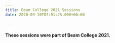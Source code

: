 ```yaml
---
title: Beam College 2021 Sessions
date: 2020-09-10T07:51:25.000+00:00

---
```


#### These sessions were part of Beam College 2021.